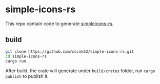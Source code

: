 # simple-icons-rs

This repo contain code to generate [simpleicons-rs](https://crates.io/crates/simpleicons-rs).

## build

```bash
git clone https://github.com/cscnk52/simple-icons-rs.git
cd simple-icons-rs
cargo run
```

After build, the crate will generate under `build/crates` folder, run `cargo publish` to publish it.
